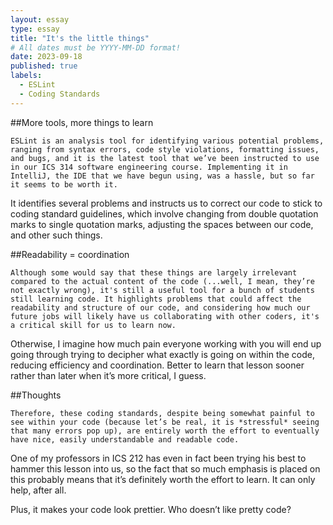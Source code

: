 ```yaml
---
layout: essay
type: essay
title: "It's the little things"
# All dates must be YYYY-MM-DD format!
date: 2023-09-18
published: true
labels:
  - ESLint
  - Coding Standards
---
```


##More tools, more things to learn 

	ESLint is an analysis tool for identifying various potential problems, ranging from syntax errors, code style violations, formatting issues, and bugs, and it is the latest tool that we’ve been instructed to use in our ICS 314 software engineering course. Implementing it in IntelliJ, the IDE that we have begun using, was a hassle, but so far it seems to be worth it. 

It identifies several problems and instructs us to correct our code to stick to coding standard guidelines, which involve changing from double quotation marks to single quotation marks, adjusting the spaces between our code, and other such things. 

##Readability = coordination

	Although some would say that these things are largely irrelevant compared to the actual content of the code (...well, I mean, they’re not exactly wrong), it's still a useful tool for a bunch of students still learning code. It highlights problems that could affect the readability and structure of our code, and considering how much our future jobs will likely have us collaborating with other coders, it's a critical skill for us to learn now. 

Otherwise, I imagine how much pain everyone working with you will end up going through trying to decipher what exactly is going on within the code, reducing efficiency and coordination. Better to learn that lesson sooner rather than later when it’s more critical, I guess. 

##Thoughts

	Therefore, these coding standards, despite being somewhat painful to see within your code (because let’s be real, it is *stressful* seeing that many errors pop up), are entirely worth the effort to eventually have nice, easily understandable and readable code. 

One of my professors in ICS 212 has even in fact been trying his best to hammer this lesson into us, so the fact that so much emphasis is placed on this probably means that it’s definitely worth the effort to learn. It can only help, after all. 

Plus, it makes your code look prettier. Who doesn’t like pretty code?
